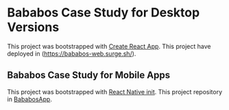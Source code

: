 # Bababos Case Study for Desktop Versions
This project was bootstrapped with [Create React App](https://github.com/facebook/create-react-app).
This project have deployed in (https://bababos-web.surge.sh/).

## Bababos Case Study for Mobile Apps
This project was bootstrapped with [React Native init](https://reactnative.dev/docs/0.70/typescript).
This project repository in [BababosApp](https://github.com/tioprstyo/bababosApp).

